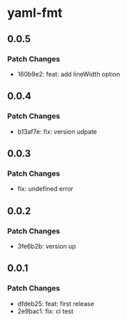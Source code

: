 # yaml-fmt

## 0.0.5

### Patch Changes

- 160b9e2: feat: add lineWidth option

## 0.0.4

### Patch Changes

- b13af7e: fix: version udpate

## 0.0.3

### Patch Changes

- fix: undefined error

## 0.0.2

### Patch Changes

- 3fe6b2b: version up

## 0.0.1

### Patch Changes

- dfdeb25: feat: first release
- 2e9bac1: fix: ci test
